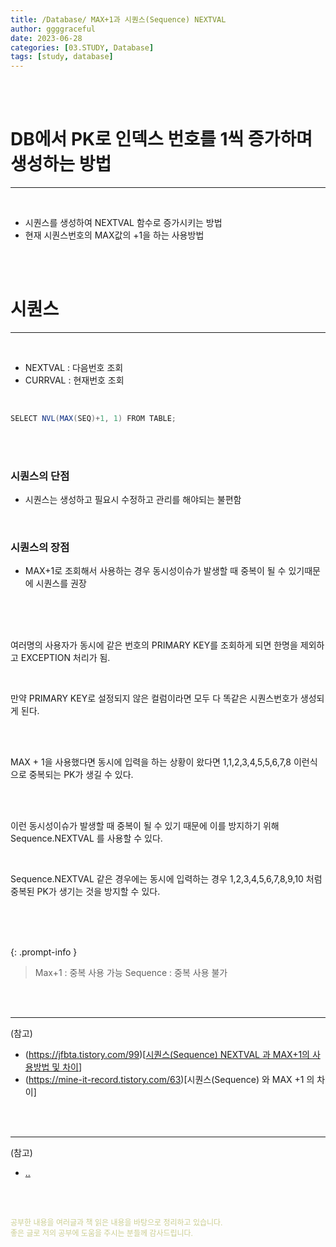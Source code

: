 ```yaml
---
title: /Database/ MAX+1과 시퀀스(Sequence) NEXTVAL 
author: ggggraceful
date: 2023-06-28
categories: [03.STUDY, Database]
tags: [study, database]
---
```


<br/>
<br/>

# DB에서 PK로 인덱스 번호를 1씩 증가하며 생성하는 방법

---

<br/>

- 시퀀스를 생성하여 NEXTVAL 함수로 증가시키는 방법
- 현재 시퀀스번호의 MAX값의 +1을 하는 사용방법

<br/>
<br/>

# 시퀀스

---

<br/>

- NEXTVAL : 다음번호 조회
- CURRVAL : 현재번호 조회

<br/>

```java
SELECT NVL(MAX(SEQ)+1, 1) FROM TABLE;
```

<br/>
<br/>

### 시퀀스의 단점

- 시퀀스는 생성하고 필요시 수정하고 관리를 해야되는 불편함

<br/>

### 시퀀스의 장점

- MAX+1로 조회해서 사용하는 경우 동시성이슈가 발생할 때 중복이 될 수 있기때문에
  시퀀스를 권장

<br/>
<br/>
<br/>

여러명의 사용자가 동시에 같은 번호의 PRIMARY KEY를 조회하게 되면
한명을 제외하고 EXCEPTION 처리가 됨.

<br/>

만약 PRIMARY KEY로 설정되지 않은 컬럼이라면
모두 다 똑같은 시퀀스번호가 생성되게 된다.

<br/>
<br/>

MAX + 1을 사용했다면
동시에 입력을 하는 상황이 왔다면
1,1,2,3,4,5,5,6,7,8 이런식으로 중복되는 PK가 생길 수 있다.

<br/>
<br/>

이런 동시성이슈가 발생할 때 중복이 될 수 있기 때문에
이를 방지하기 위해 Sequence.NEXTVAL 를 사용할 수 있다.

<br/>

Sequence.NEXTVAL 같은 경우에는
동시에 입력하는 경우
1,2,3,4,5,6,7,8,9,10 처럼
중복된 PK가 생기는 것을 방지할 수 있다.

<br/>
<br/>
<br/>

{: .prompt-info }
> Max+1 :  중복 사용 가능
> Sequence : 중복 사용 불가


<br/>
<br/>

---

(참고)

- (https://jfbta.tistory.com/99)[[시퀀스(Sequence) NEXTVAL 과 MAX+1의 사용방법 및 차이](https://jfbta.tistory.com/99)]
- (https://mine-it-record.tistory.com/63)[시퀀스(Sequence) 와 MAX +1 의 차이]







<br/>
<br/>

---

(참고)

- [..](..)

<br/>
<br/>

<span style="font-size: 12px; color:  #cbce91"> 공부한 내용을 여러글과 책 읽은 내용을 바탕으로 정리하고 있습니다.</span>  
<span style="font-size: 12px; color:  #cbce91"> 좋은 글로 저의 공부에 도움을 주시는 분들께 감사드립니다. </span>

<!--

❤️면접예상질문 ❤️

-->


